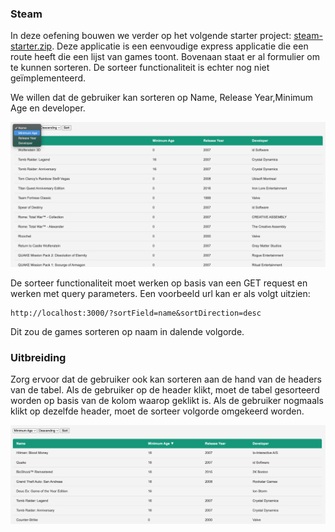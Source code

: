 ### Steam 

In deze oefening bouwen we verder op het volgende starter project: [steam-starter.zip](./steam-starter.zip). Deze applicatie is een eenvoudige express applicatie die een route heeft die een lijst van games toont. Bovenaan staat er al formulier om te kunnen sorteren. De sorteer functionaliteit is echter nog niet geïmplementeerd.

We willen dat de gebruiker kan sorteren op Name, Release Year,Minimum Age en developer.

![alt text](sort.png)

De sorteer functionaliteit moet werken op basis van een GET request en werken met query parameters. Een voorbeeld url kan er als volgt uitzien:

```
http://localhost:3000/?sortField=name&sortDirection=desc
```

Dit zou de games sorteren op naam in dalende volgorde.

### Uitbreiding

Zorg ervoor dat de gebruiker ook kan sorteren aan de hand van de headers van de tabel. Als de gebruiker op de header klikt, moet de tabel gesorteerd worden op basis van de kolom waarop geklikt is. Als de gebruiker nogmaals klikt op dezelfde header, moet de sorteer volgorde omgekeerd worden.

![alt text](sort_header.png)